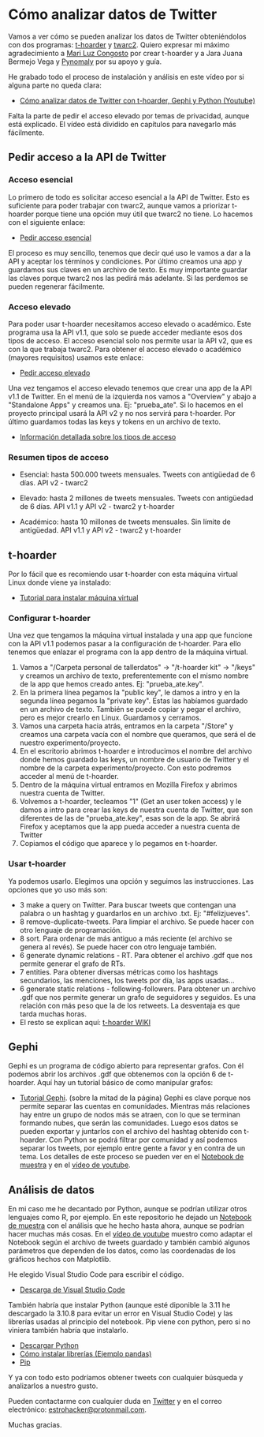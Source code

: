 # Cómo analizar datos de Twitter
Vamos a ver cómo se pueden analizar los datos de Twitter obteniéndolos con dos programas: [t-hoarder](https://github.com/congosto/t-hoarder_kit) y [twarc2](https://twarc-project.readthedocs.io/en/latest/twarc2_en_us/). Quiero expresar mi máximo agradecimiento a [Mari Luz Congosto](https://github.com/congosto) por crear t-hoarder y a Jara Juana Bermejo Vega y [Pynomaly](https://github.com/pynomaly) por su apoyo y guía.

He grabado todo el proceso de instalación y análisis en este vídeo por si alguna parte no queda clara:
* [Cómo analizar datos de Twitter con t-hoarder, Gephi y Python (Youtube)](https://www.youtube.com/watch?v=Fb5ZsmasuVw)

Falta la parte de pedir el acceso elevado por temas de privacidad, aunque está explicado. El vídeo está dividido en capítulos para navegarlo más fácilmente.

## Pedir acceso a la API de Twitter
### Acceso esencial
Lo primero de todo es solicitar acceso esencial a la API de Twitter. Esto es suficiente para poder trabajar con twarc2, aunque vamos a priorizar t-hoarder porque tiene una opción muy útil que twarc2 no tiene. Lo hacemos con el siguiente enlace:
* [Pedir acceso esencial](https://developer.twitter.com/en/portal/petition/essential/basic-info)

El proceso es muy sencillo, tenemos que decir qué uso le vamos a dar a la API y aceptar los términos y condiciones. Por último creamos una app y guardamos sus claves en un archivo de texto. Es muy importante guardar las claves porque twarc2 nos las pedirá más adelante. Si las perdemos se pueden regenerar fácilmente.

### Acceso elevado
Para poder usar t-hoarder necesitamos acceso elevado o académico. Este programa usa la API v1.1, que solo se puede acceder mediante esos dos tipos de acceso. El acceso esencial solo nos permite usar la API v2, que es con la que trabaja twarc2. Para obtener el acceso elevado o académico (mayores requisitos) usamos este enlace:

* [Pedir acceso elevado](https://developer.twitter.com/en/portal/petition/standard/basic-info)

Una vez tengamos el acceso elevado tenemos que crear una app de la API v1.1 de Twitter. En el menú de la izquierda nos vamos a "Overview" y abajo a "Standalone Apps" y creamos una. Ej: "prueba_ate". Si lo hacemos en el proyecto principal usará la API v2 y no nos servirá para t-hoarder. Por último guardamos todas las keys y tokens en un archivo de texto.

* [Información detallada sobre los tipos de acceso](https://developer.twitter.com/en/docs/twitter-api/getting-started/about-twitter-api)
### Resumen tipos de acceso
- Esencial: hasta 500.000 tweets mensuales. Tweets con antigüedad de 6 días. API v2 - twarc2

- Elevado: hasta 2 millones de tweets mensuales. Tweets con antigüedad de 6 días. API v1.1 y API v2 - twarc2 y t-hoarder

- Académico: hasta 10 millones de tweets mensuales. Sin límite de antigüedad. API v1.1 y API v2 - twarc2 y t-hoarder

## t-hoarder
Por lo fácil que es recomiendo usar t-hoarder con esta máquina virtual Linux donde viene ya instalado:
* [Tutorial para instalar máquina virtual](https://www.dropbox.com/s/j0p26bmgmct3vll/como_instalar_VM_taller_datos_twitter.pdf?dl=0)

### Configurar t-hoarder
Una vez que tengamos la máquina virtual instalada y una app que funcione con la API v1.1 podemos pasar a la configuración de t-hoarder. Para ello tenemos que enlazar el programa con la app dentro de la máquina virtual. 

  1. Vamos a "/Carpeta personal de tallerdatos" -> "/t-hoarder kit" -> "/keys" y creamos un archivo de texto, preferentemente con el mismo nombre de la app que hemos creado antes. Ej: "prueba_ate.key".<br />
  2. En la primera línea pegamos la "public key", le damos a  intro y en la segunda línea pegamos la "private key". Estas las habíamos guardado en un archivo de texto. También se puede copiar y pegar el archivo, pero es mejor crearlo en Linux. Guardamos y cerramos.<br />
  3. Vamos una carpeta hacia atrás, entramos en la carpeta "/Store" y creamos una carpeta vacía con el nombre que queramos, que será el de nuestro experimento/proyecto.<br />
  4. En el escritorio abrimos t-hoarder e introducimos el nombre del archivo donde hemos guardado las keys, un nombre de usuario de Twitter y el nombre de la carpeta experimento/proyecto. Con esto podremos acceder al menú de t-hoarder.<br />
  5. Dentro de la máquina virtual entramos en Mozilla Firefox y abrimos nuestra cuenta de Twitter.<br />
  6. Volvemos a t-hoarder, tecleamos "1" (Get an user token access) y le damos a intro para crear las keys de nuestra cuenta de Twitter, que son diferentes de las de "prueba_ate.key", esas son de la app. Se abrirá Firefox y aceptamos que la app pueda acceder a nuestra cuenta de Twitter<br />
  7. Copiamos el código que aparece y lo pegamos en t-hoarder.

### Usar t-hoarder
Ya podemos usarlo. Elegimos una opción y seguimos las instrucciones. Las opciones que yo uso más son:
* 3 make a query on Twitter. Para buscar tweets que contengan una palabra o un hashtag y guardarlos en un archivo .txt. Ej: "#felizjueves".
* 8 remove-duplicate-tweets. Para limpiar el archivo. Se puede hacer con otro lenguaje de programación.
* 8 sort. Para ordenar de más antiguo a más reciente (el archivo se genera al revés). Se puede hacer con otro lenguaje también.
* 6 generate dynamic relations - RT. Para obtener el archivo .gdf que nos permite generar el grafo de RTs.
* 7 entities. Para obtener diversas métricas como los hashtags secundarios, las menciones, los tweets por día, las apps usadas...
* 6 generate static relations - following-followers. Para obtener un archivo .gdf que nos permite generar un grafo de seguidores y seguidos. Es una relación con más peso que la de los retweets. La desventaja es que tarda muchas horas.
* El resto se explican aquí: [t-hoarder WIKI](https://github.com/congosto/t-hoarder_kit/wiki/)

## Gephi
Gephi es un programa de código abierto para representar grafos. Con él podemos abrir los archivos .gdf que obtenemos con la opción 6 de t-hoarder. Aquí hay un tutorial básico de como manipular grafos:
* [Tutorial Gephi](http://periodisme-dades.recursos.uoc.edu/es/6-1-4-preguntas-a-resolver/). (sobre la mitad de la página)
Gephi es clave porque nos permite separar las cuentas en comunidades. Mientras más relaciones hay entre un grupo de nodos más se atraen, con lo que se terminan formando nubes, que serán las comunidades. Luego esos datos se pueden exportar y juntarlos con el archivo del hashtag obtenido con t-hoarder. Con Python se podrá filtrar por comunidad y así podemos separar los tweets, por ejemplo entre gente a favor y en contra de un tema. Los detalles de este proceso se pueden ver en el [Notebook de muestra](https://github.com/Estrohacker/como-analizar-twitter/blob/main/Ejemplo%20FelizMartes/Analisis/0.An%C3%A1lisis%20de%20hashtags%20de%20Twitter%20con%20Python.ipynb) y en el [vídeo de youtube](https://www.youtube.com/watch?v=Fb5ZsmasuVw).

## Análisis de datos
En mi caso me he decantado por Python, aunque se podrían utilizar otros lenguajes como R, por ejemplo. En este repositorio he dejado un [Notebook de muestra](https://github.com/Estrohacker/como-analizar-twitter/blob/main/Ejemplo%20FelizMartes/Analisis/0.An%C3%A1lisis%20de%20hashtags%20de%20Twitter%20con%20Python.ipynb) con el análisis que he hecho hasta ahora, aunque se podrían hacer muchas más cosas. En el [vídeo de youtube](https://www.youtube.com/watch?v=Fb5ZsmasuVw) muestro como adaptar el Notebook según el archivo de tweets guardado y también cambió algunos parámetros que dependen de los datos, como las coordenadas de los gráficos hechos con Matplotlib.

He elegido Visual Studio Code para escribir el código.
* [Descarga de Visual Studio Code](https://code.visualstudio.com/download)

También habría que instalar Python (aunque esté diponible la 3.11 he descargado la 3.10.8 para evitar un error en Visual Studio Code) y las librerías usadas al principio del notebook. Pip viene con python, pero si no viniera también habría que instalarlo.
* [Descargar Python](https://www.python.org/downloads/)
* [Cómo instalar librerías (Ejemplo pandas)](https://pandas.pydata.org/docs/getting_started/install.html#installing-from-pypi)
* [Pip](https://stackoverflow.com/questions/4750806/how-do-i-install-pip-on-windows)

Y ya con todo esto podríamos obtener tweets con cualquier búsqueda y analizarlos a nuestro gusto.

Pueden contactarme con cualquier duda en [Twitter](https://twitter.com/Estrohacker_) y en el correo electrónico: estrohacker@protonmail.com.

Muchas gracias.
